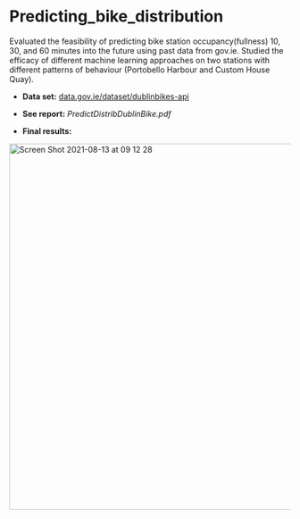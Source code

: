 # Predicting_bike_distribution

Evaluated the feasibility of predicting bike station occupancy(fullness) 10, 30, and 60 minutes into the future using past data from gov.ie. Studied the efficacy of different machine learning approaches on two stations with different patterns of behaviour (Portobello Harbour and Custom House Quay).

* **Data set:** [data.gov.ie/dataset/dublinbikes-api](https://data.gov.ie/dataset/dublinbikes-api)

* **See report:** *PredictDistribDublinBike.pdf*

* **Final results:**
<img width="656" alt="Screen Shot 2021-08-13 at 09 12 28" src="https://user-images.githubusercontent.com/32519220/131846695-bcde7f05-b075-4d5b-812a-a6e3c5ac11db.png">
